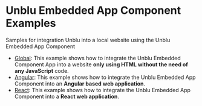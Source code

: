 # Unblu Embedded App Component Examples

Samples for integration Unblu into a local website using the Unblu Embedded App Component

- [Global](global): This example shows how to integrate the Unblu Embedded Component App into a website **only using HTML without the need of any JavaScript** code.
- [Angular](angular): This example shows how to integrate the Unblu Embedded App Component into an **Angular based web application**.
- [React](react): This example shows how to integrate the Unblu Embedded App Component into a **React web application**.

